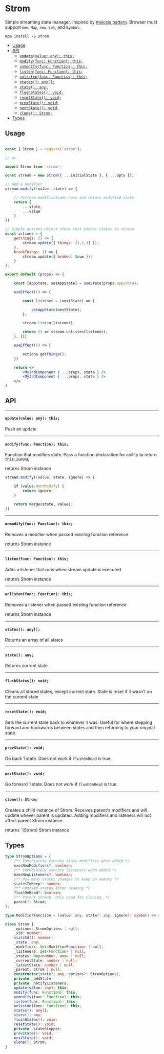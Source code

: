 # Strom <!-- omit in toc -->

Simple streaming state manager. Inspired by [meiosis pattern](https://meiosis.js.org). Browser must support `new Map`, `new Set`, and `Symbol`.

```
npm install -S strom
```

- [Usage](#usage)
- [API](#api)
    - [`update(value: any): this;`](#updatevalue-any-this)
    - [`modify(func: Function): this;`](#modifyfunc-function-this)
    - [`unmodify(func: Function): this;`](#unmodifyfunc-function-this)
    - [`listen(func: Function): this;`](#listenfunc-function-this)
    - [`unlisten(func: Function): this;`](#unlistenfunc-function-this)
    - [`states(): any[];`](#states-any)
    - [`state(): any;`](#state-any)
    - [`flushStates(): void;`](#flushstates-void)
    - [`resetState(): void;`](#resetstate-void)
    - [`prevState(): void;`](#prevstate-void)
    - [`nextState(): void;`](#nextstate-void)
    - [`clone(): Strom;`](#clone-strom)
- [Types](#types)

## Usage

```jsx

const { Strom } = require('strom');

// or

import Strom from 'strom';

const stream = new Strom({ ...initialState }, { ...opts });

// Add a modifier
stream.modify((value, state) => {

    // Perform modifications here and return modified state
    return {
        ...state,
        ...value
    }
})

// Simple actions object store that pushes states to stream
const actions = {
    getThings: () => {
        stream.update({ things: [1,2,3] });
    },
    breakThings: () => {
        stream.update({ broken: true });
    }
};

export default (props) => {

    const [appState, setAppState] = useState(props.appState);

    useEffect(() => {

        const listener = (nextState) => {

            setAppState(nextState);
        };

        stream.listen(listener);

        return () => stream.unlisten(listener);
    }, [])

    useEffect(() => {

        actions.getThings();
    })

    return <>
        <My2ndComponent { ...props, state } />
        <My3rdComponent { ...props, state } />
    </>
}
```


## API


---
#### `update(value: any): this;`

Push an update


---
#### `modify(func: Function): this;`

Function that modifies state.
Pass a function declaration for ability to return `this.IGNORE`

returns Strom instance

```js
stream.modify((value, state, ignore) => {

    if (value.dontModify) {
        return ignore;
    }

    return merge(state, value);
})
```


---
#### `unmodify(func: Function): this;`

Removes a modifier when passed existing function reference

returns Strom instance


---
#### `listen(func: Function): this;`

Adds a listener that runs when stream update is executed

returns Strom instance



---
#### `unlisten(func: Function): this;`

Removes a listener when passed existing function reference

returns Strom instance



---
#### `states(): any[];`

Returns an array of all states



---
#### `state(): any;`

Returns current state


---
#### `flushStates(): void;`

Cleans all stored states, except current state.
State is reset if it wasn't on the current state



---
#### `resetState(): void;`

Sets the current state back to whatever it was. Useful for
where stepping forward and backwards between states and then
returning to your original state.



---
#### `prevState(): void;`

Go back 1 state. Does not work if `flushOnRead` is true.




---
#### `nextState(): void;`

Go forward 1 state. Does not work if `flushOnRead` is true.



---
#### `clone(): Strom;`

Creates a child instance of Strom. Receives parent's modifiers
and will update whever parent is updated. Adding modifiers and
listeners will not affect parent Strom instance.

returns `{Strom} Strom instance


## Types

```ts
type StromOptions = {
    /** Immediately execute state modifiers when added */
    execNewModifiers?: boolean;
    /** Immediately execute listeners when added */
    execNewListeners?: boolean;
    /** How many states changes to keep in memory */
    statesToKeep?: number;
    /** Removes states after reading */
    flushOnRead?: boolean;
    /** Parent stream. Only used for cloning. */
    parent?: Strom;
};
```

```ts
type ModifierFunction = (value: any, state?: any, ignore?: symbol) => any;
```


```ts
class Strom {
    _options: StromOptions | null;
    _sid: number;
    stateId(): number;
    _state: any;
    _modifiers: Set<ModifierFunction> | null;
    _listeners: Set<Function> | null;
    _states: Map<number, any> | null;
    _currentState: number | null;
    _latestState: number | null;
    _parent: Strom | null;
    constructor(state?: any, options?: StromOptions);
    private _addState;
    private _notifyListeners;
    update(value: any): this;
    modify(func: Function): this;
    unmodify(func: Function): this;
    listen(func: Function): this;
    unlisten(func: Function): this;
    states(): any[];
    state(): any;
    flushStates(): void;
    resetState(): void;
    private _stateStepper;
    prevState(): void;
    nextState(): void;
    clone(): Strom;
}
```